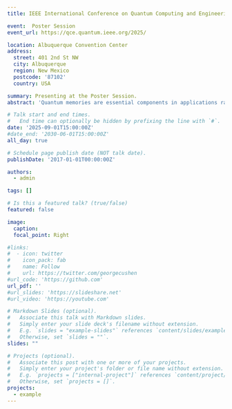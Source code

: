 ```yaml
---
title: IEEE International Conference on Quantum Computing and Engineering (QCE)

event:  Poster Session
event_url: https://qce.quantum.ieee.org/2025/

location: Albuquerque Convention Center
address:
  street: 401 2nd St NW
  city: Albuquerque
  region: New Mexico
  postcode: '87102'
  country: USA

summary: Presenting at the Poster Session.
abstract: 'Quantum memories are essential components in applications ranging from quantum computing to quantum communication networks. However, their practical utility is constrained by short decoherence times, motivating the search for new physical systems that can inherently protect stored information. Discrete time crystals (DTCs)—periodically driven many-body systems exhibiting stable subharmonic oscillations that break discrete time-translation symmetry—offer a promising approach, as they are theoretically able to shield encoded information from local perturbations, making them compelling candidates for next-generation, passively protected quantum memories. In this work, we employ a tensor-network framework that models a quantum memory as a DTC. We employ the time-evolving block-decimation (TEBD) algorithm to perform both real- and imaginary-time evolution of a matrix-product-state (MPS) representation, thereby efficiently capturing the large many-body Hilbert space while tracking entanglement growth, sub-harmonic spectral responses, and memory-fidelity metrics over experimentally relevant timescales. By sweeping the drive strength, interaction range, and disorder, we map the phase diagram, pinpoint regimes that sustain time-crystalline order, and set the stage to model their coherence lifetimes.'

# Talk start and end times.
#   End time can optionally be hidden by prefixing the line with `#`.
date: '2025-09-01T15:00:00Z'
#date_end: '2030-06-01T15:00:00Z'
all_day: true

# Schedule page publish date (NOT talk date).
publishDate: '2017-01-01T00:00:00Z'

authors:
  - admin

tags: []

# Is this a featured talk? (true/false)
featured: false

image:
  caption: 
  focal_point: Right

#links:
#  - icon: twitter
#    icon_pack: fab
#    name: Follow
#    url: https://twitter.com/georgecushen
#url_code: 'https://github.com'
url_pdf: ''
#url_slides: 'https://slideshare.net'
#url_video: 'https://youtube.com'

# Markdown Slides (optional).
#   Associate this talk with Markdown slides.
#   Simply enter your slide deck's filename without extension.
#   E.g. `slides = "example-slides"` references `content/slides/example-slides.md`.
#   Otherwise, set `slides = ""`.
slides: ""

# Projects (optional).
#   Associate this post with one or more of your projects.
#   Simply enter your project's folder or file name without extension.
#   E.g. `projects = ["internal-project"]` references `content/project/deep-learning/index.md`.
#   Otherwise, set `projects = []`.
projects:
  - example
---
```



